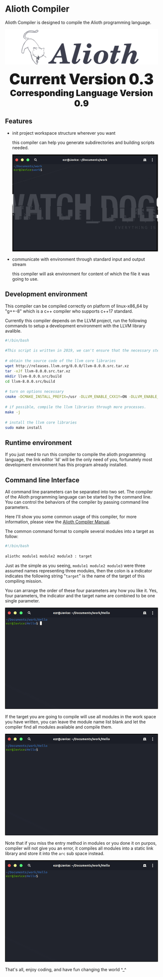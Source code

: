 # Alioth Compiler

Alioth Compiler is designed to compile the Alioth programming language.

![](doc/res/img/icon_with_text.png)

<div style="text-align:center;">
<span style="margin:0 auto;font-size:48px;font-weight:900;">Current Version 0.3</span><br/>
<span style="margin:0 auto;font-size:28px;font-weight:900;">Corresponding Language Version 0.9</span>
</div>

## Features

- init project workspace structure wherever you want

    this compiler can help you generate subdirectories and building scripts needed.

    ![](doc/res/img/init.gif)
- communicate with environment through standard input and output stream

    this compiler will ask environment for content of which the file it was going to use.

## Development environment

This compiler can be compiled correctly on platform of linux-x86_64 by "g++-8" which is a c++ compiler who supports c++17 standard.

Currently this compiler depends on the LLVM project, run the following commands to setup a development environment with the LLVM library avalible.

~~~bash
#!/bin/bash

#This script is written in 2019, we can't ensure that the necessary steps building an available llvm environment doesn't change at the time you're reading this.

# obtain the source code of the llvm core libraries
wget http://releases.llvm.org/8.0.0/llvm-8.0.0.src.tar.xz
tar -xJf llvm-8.0.0.src.tar.xz
mkdir llvm-8.0.0.src/build
cd llvm-8.0.0.src/build

# turn on options necessary
cmake -DCMAKE_INSTALL_PREFIX=/usr -DLLVM_ENABLE_CXX1Y=ON -DLLVM_ENABLE_EH=ON -DLLVM_ENABLE_RTTI=ON -DLLVM_ENABLE_PEDANTIC=OFF ..

# if possible, compile the llvm libraries through more processes.
make -j

# install the llvm core libraries
sudo make install
~~~

## Runtime environment

If you just need to run this compiler to compile the alioth programming language, the link editor 'ld' will be the only need of you, fortunately most development environment has this program already installed.

## Command line Interface
All command line parameters can be separated into two set.
The compiler of the Alioth programming language can be started by the command line. You can control the behaviors of the compiler by passing command line parameters.

Here I'll show you some common usage of this compiler, for more information, please view the [Alioth Compiler Manual](doc/manual.md).

The common command format to compile several modules into a target as follow:

~~~bash
#!/bin/bash

aliothc module1 module2 module3 : target
~~~

Just as the simple as you seeing, `module1 module2 module3` were three assumed names representing three modules, then the colon is a indicator indicates the following string "`target`" is the name of the target of this compiling mission.

You can arrange the order of these four parameters any how you like it. Yes, four parameters, the indicator and the target name are combined to be one single parameter.

![](doc/res/img/firstmodule.gif)

If the target you are going to compile will use all modules in the work space you have written, you can leave the module name list blank and let the compiler find all modules available and compile them.

![](doc/res/img/targetonly.gif)

Note that if you miss the entry method in modules or you done it on purpos, compiler will not give you an error, it compiles all modules into a static link library and store it into the `arc` sub space instead.

![](doc/res/img/static.gif)

That's all, enjoy coding, and have fun changing the world ^_^